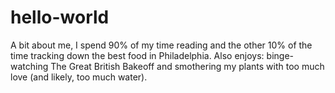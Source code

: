 # hello-world

A bit about me, I spend 90% of my time reading and the other 10% of the time tracking down the best food in Philadelphia. 
Also enjoys: binge-watching The Great British Bakeoff and smothering my plants with too much love (and likely, too much water).
